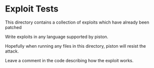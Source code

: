 # Exploit Tests

This directory contains a collection of exploits which have already been patched

Write exploits in any language supported by piston.

Hopefully when running any files in this directory, piston will resist the attack.

Leave a comment in the code describing how the exploit works.